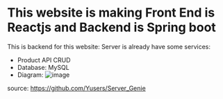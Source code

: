 # This website is making Front End is Reactjs and Backend is Spring boot

This is backend for this website:
Server is already have some services:
- Product API CRUD
- Database: MySQL
- Diagram: ![image](https://github.com/Yusers/Genie/assets/84740063/c9a993d0-34bc-450c-acbd-4fe786a21534)

source: https://github.com/Yusers/Server_Genie
